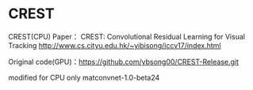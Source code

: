 # CREST
CREST(CPU)
Paper： CREST: Convolutional Residual Learning for Visual Tracking
        http://www.cs.cityu.edu.hk/~yibisong/iccv17/index.html
        
Original code(GPU)：https://github.com/ybsong00/CREST-Release.git

modified for CPU only matconvnet-1.0-beta24
